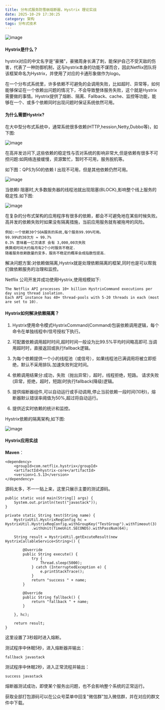 ```yaml
---
title: 分布式服务防雪崩熔断器，Hystrix 理论实战
date: 2025-10-29 17:30:25
category: 架构
tags: 分布式技术
---
```


![image](http://images2017.cnblogs.com/blog/719930/201709/719930-20170903171704624-1917697781.png)

#### Hystrix是什么？

hystrix对应的中文名字是“豪猪”，豪猪周身长满了刺，能保护自己不受天敌的伤害，代表了一种防御机制，这与hystrix本身的功能不谋而合，因此Netflix团队将该框架命名为Hystrix，并使用了对应的卡通形象做作为logo。

在一个分布式系统里，许多依赖不可避免的会调用失败，比如超时、异常等，如何能够保证在一个依赖出问题的情况下，不会导致整体服务失败，这个就是Hystrix需要做的事情。Hystrix提供了熔断、隔离、Fallback、cache、监控等功能，能够在一个、或多个依赖同时出现问题时保证系统依然可用。

#### 为什么需要Hystrix?

在大中型分布式系统中，通常系统很多依赖(HTTP,hession,Netty,Dubbo等)，如下图:

 ![image](http://dl2.iteye.com/upload/attachment/0103/1037/887e7862-578a-3616-a15c-1ef1cb62f3c4.png)
 
在高并发访问下,这些依赖的稳定性与否对系统的影响非常大,但是依赖有很多不可控问题:如网络连接缓慢，资源繁忙，暂时不可用，服务脱机等。

如下图：QPS为50的依赖 I 出现不可用，但是其他依赖仍然可用。

![image](http://dl2.iteye.com/upload/attachment/0103/1039/3bd6d0be-9ce5-35c2-bbd9-3493671b45d5.png)
 
当依赖I 阻塞时,大多数服务器的线程池就出现阻塞(BLOCK),影响整个线上服务的稳定性.如下图:

![image](http://dl2.iteye.com/upload/attachment/0103/1041/22f20da1-4096-314c-8c9f-5728251c46af.png)
 
在复杂的分布式架构的应用程序有很多的依赖，都会不可避免地在某些时候失败。高并发的依赖失败时如果没有隔离措施，当前应用服务就有被拖垮的风险。


```
例如:一个依赖30个SOA服务的系统,每个服务99.99%可用。  
99.99%的30次方 ≈ 99.7%  
0.3% 意味着一亿次请求 会有 3,000,00次失败  
换算成时间大约每月有2个小时服务不稳定.  
随着服务依赖数量的变多，服务不稳定的概率会成指数性提高.
```

解决问题方案:对依赖做隔离,Hystrix就是处理依赖隔离的框架,同时也是可以帮我们做依赖服务的治理和监控。

Netflix 公司开发并成功使用Hystrix,使用规模如下:


```
The Netflix API processes 10+ billion HystrixCommand executions per day using thread isolation.   
Each API instance has 40+ thread-pools with 5-20 threads in each (most are set to 10).
```

#### Hystrix如何解决依赖隔离？

1. Hystrix使用命令模式HystrixCommand(Command)包装依赖调用逻辑，每个命令在单独线程中/信号授权下执行。

1. 可配置依赖调用超时时间,超时时间一般设为比99.5%平均时间略高即可.当调用超时时，直接返回或执行fallback逻辑。

1. 为每个依赖提供一个小的线程池（或信号），如果线程池已满调用将被立即拒绝，默认不采用排队.加速失败判定时间。

1. 依赖调用结果分:成功，失败（抛出异常），超时，线程拒绝，短路。 请求失败(异常，拒绝，超时，短路)时执行fallback(降级)逻辑。

1. 提供熔断器组件,可以自动运行或手动调用,停止当前依赖一段时间(10秒)，熔断器默认错误率阈值为50%,超过将自动运行。

1. 提供近实时依赖的统计和监控。

Hystrix依赖的隔离架构,如下图:

![image](http://dl2.iteye.com/upload/attachment/0103/1043/8db93de3-db14-355f-ac70-16d06481b020.png)

#### Hystrix应用实战

**Maven**：

```
<dependency>
    <groupId>com.netflix.hystrix</groupId>
    <artifactId>hystrix-core</artifactId>
    <version>1.5.13</version>
</dependency>
```

源码太多，不一一贴上来，这里只展示主要的测试源码。

```
public static void main(String[] args) {
    System.out.println(test("javastack"));
}

private static String test(String name) {
    HystrixUtil.HystrixReqConfig hc = HystrixUtil.HystrixReqConfig.withGroupKey("TestGroup").withTimeout(3)
            .withUnit(TimeUnit.SECONDS).withPassNum(64);

    String result = HystrixUtil.getExcuteResult(new HystrixCallableService<String>() {

        @Override
        public String execute() {
            try {
                Thread.sleep(5000);
            } catch (InterruptedException e) {
                e.printStackTrace();
            }
            return "success " + name;
        }

        @Override
        public String fallback() {
            return "fallback " + name;
        }

    }, hc);

    return result;
}
```

这里设置了3秒超时进入熔断。

测试程序中休眠5秒，进入熔断器并输出：

```
fallback javastack
```
测试程序中休眠2秒，进入正常流程并输出：

```
success javastack
```

熔断器测试成功，即使某个服务出问题，也不会影响整个系统的正常运行。

获取全部打包源码可以在公众号菜单中回复"微信群"加入微信群，并在对应的群文件中下载。